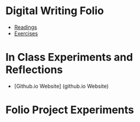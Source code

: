 # Digital Writing Folio

- [Readings](Readings.md)
- [Exercises](exercises.md)

# In Class Experiments and Reflections
- [Github.io Website] (github.io Website)



# Folio Project Experiments 

